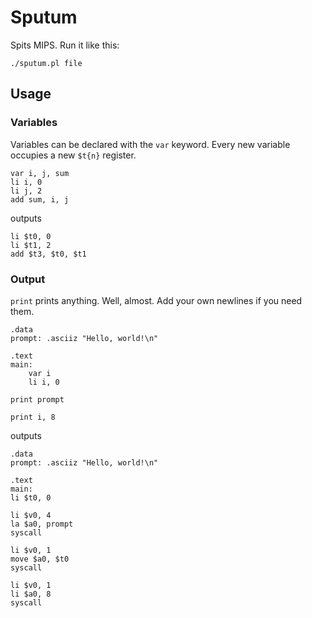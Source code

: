 # Sputum
Spits MIPS. Run it like this:

    ./sputum.pl file

## Usage

### Variables

Variables can be declared with the `var` keyword. Every new variable occupies a new `$t{n}` register.

    var i, j, sum
    li i, 0
    li j, 2
    add sum, i, j

outputs

    li $t0, 0
    li $t1, 2
    add $t3, $t0, $t1

### Output

`print` prints anything. Well, almost. Add your own newlines if you need them.

    .data
	prompt: .asciiz "Hello, world!\n"
	
    .text
    main:
        var i
    	li i, 0

	print prompt

	print i, 8

outputs

    .data
	prompt: .asciiz "Hello, world!\n"
	
    .text
    main:
	li $t0, 0

	li $v0, 4
	la $a0, prompt
	syscall
	
	li $v0, 1
	move $a0, $t0
	syscall

	li $v0, 1
	li $a0, 8
	syscall
